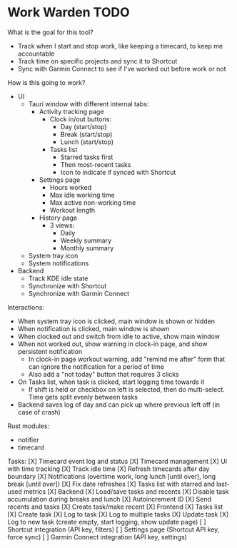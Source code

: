 # Work Warden TODO

What is the goal for this tool?
* Track when I start and stop work, like keeping a timecard, to keep me accountable
* Track time on specific projects and sync it to Shortcut
* Sync with Garmin Connect to see if I've worked out before work or not

How is this going to work?
* UI
    * Tauri window with different internal tabs:
        * Activity tracking page
            * Clock in/out buttons:
                * Day (start/stop)
                * Break (start/stop)
                * Lunch (start/stop)
            * Tasks list
                * Starred tasks first
                * Then most-recent tasks
                * Icon to indicate if synced with Shortcut
        * Settings page
            * Hours worked
            * Max idle working time
            * Max active non-working time
            * Workout length
        * History page
            * 3 views:
                * Daily
                * Weekly summary
                * Monthly summary
    * System tray icon
    * System notifications
* Backend
    * Track KDE idle state
    * Synchronize with Shortcut
    * Synchronize with Garmin Connect
    
Interactions:
* When system tray icon is clicked, main window is shown or hidden
* When notification is clicked, main window is shown
* When clocked out and switch from idle to active, show main window
* When not worked out, show warning in clock-in page, and show persistent notification
    * In clock-in page workout warning, add "remind me after" form that can ignore the notification for a period of time
    * Also add a "not today" button that requires 3 clicks
* On Tasks list, when task is clicked, start logging time towards it
    * If shift is held or checkbox on left is selected, then do multi-select. Time gets split evenly between tasks
* Backend saves log of day and can pick up where previous left off (in case of crash)

Rust modules:
* notifier
* timecard

Tasks:
[X] Timecard event log and status
[X] Timecard management
[X] UI with time tracking
[X] Track idle time
[X] Refresh timecards after day boundary
[X] Notifications (overtime work, long lunch [until over], long break [until over])
[X] Fix date refreshes
[X] Tasks list with starred and last-used metrics
    [X] Backend
        [X] Load/save tasks and recents
        [X] Disable task accumulation during breaks and lunch
        [X] Autoincrement ID
        [X] Send recents and tasks
        [X] Create task/make recent
    [X] Frontend
        [X] Tasks list
        [X] Create task
        [X] Log to task
        [X] Log to multiple tasks
        [X] Update task
        [X] Log to new task (create empty, start logging, show update page)
[ ] Shortcut integration (API key, filters)
[ ] Settings page (Shortcut API key, force sync)
[ ] Garmin Connect integration (API key, settings)
